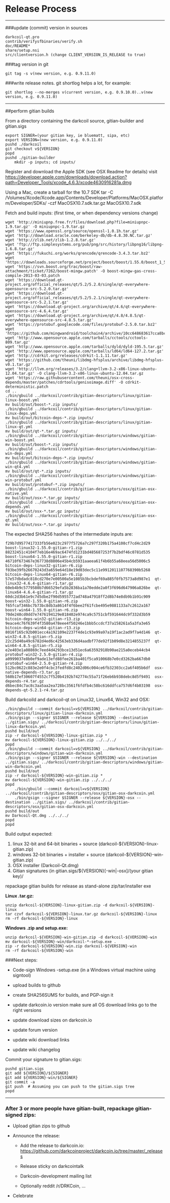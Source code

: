 Release Process
====================

* * *

###update (commit) version in sources

	darkcoil-qt.pro
	contrib/verifysfbinaries/verify.sh
	doc/README*
	share/setup.nsi
	src/clientversion.h (change CLIENT_VERSION_IS_RELEASE to true)

###tag version in git

	git tag -s v(new version, e.g. 0.9.11.0)

###write release notes. git shortlog helps a lot, for example:

	git shortlog --no-merges v(current version, e.g. 0.9.10.0)..v(new version, e.g. 0.9.11.0)

* * *

##perform gitian builds

 From a directory containing the darkcoil source, gitian-builder and gitian.sigs

	export SIGNER=(your gitian key, ie bluematt, sipa, etc)
	export VERSION=(new version, e.g. 0.9.11.0)
	pushd ./darkcoil
	git checkout v${VERSION}
	popd
	pushd ./gitian-builder
        mkdir -p inputs; cd inputs/

 Register and download the Apple SDK (see OSX Readme for details)
	visit https://developer.apple.com/downloads/download.action?path=Developer_Tools/xcode_4.6.3/xcode4630916281a.dmg

 Using a Mac, create a tarball for the 10.7 SDK
	tar -C /Volumes/Xcode/Xcode.app/Contents/Developer/Platforms/MacOSX.platform/Developer/SDKs/ -czf MacOSX10.7.sdk.tar.gz MacOSX10.7.sdk

 Fetch and build inputs: (first time, or when dependency versions change)

	wget 'http://miniupnp.free.fr/files/download.php?file=miniupnpc-1.9.tar.gz' -O miniupnpc-1.9.tar.gz
	wget 'https://www.openssl.org/source/openssl-1.0.1h.tar.gz'
	wget 'http://download.oracle.com/berkeley-db/db-4.8.30.NC.tar.gz'
	wget 'http://zlib.net/zlib-1.2.8.tar.gz'
	wget 'ftp://ftp.simplesystems.org/pub/png/src/history/libpng16/libpng-1.6.8.tar.gz'
	wget 'https://fukuchi.org/works/qrencode/qrencode-3.4.3.tar.bz2'
	wget 'https://downloads.sourceforge.net/project/boost/boost/1.55.0/boost_1_55_0.tar.bz2'
	wget 'https://svn.boost.org/trac/boost/raw-attachment/ticket/7262/boost-mingw.patch' -O boost-mingw-gas-cross-compile-2013-03-03.patch
	wget 'https://download.qt-project.org/official_releases/qt/5.2/5.2.0/single/qt-everywhere-opensource-src-5.2.0.tar.gz'
	wget 'https://download.qt-project.org/official_releases/qt/5.2/5.2.1/single/qt-everywhere-opensource-src-5.2.1.tar.gz'
	wget 'https://download.qt-project.org/archive/qt/4.6/qt-everywhere-opensource-src-4.6.4.tar.gz'
	wget 'https://download.qt-project.org/archive/qt/4.8/4.8.5/qt-everywhere-opensource-src-4.8.5.tar.gz'
	wget 'https://protobuf.googlecode.com/files/protobuf-2.5.0.tar.bz2'
	wget 'https://github.com/mingwandroid/toolchain4/archive/10cc648683617cca8bcbeae507888099b41b530c.tar.gz'
	wget 'http://www.opensource.apple.com/tarballs/cctools/cctools-809.tar.gz'
	wget 'http://www.opensource.apple.com/tarballs/dyld/dyld-195.5.tar.gz'
	wget 'http://www.opensource.apple.com/tarballs/ld64/ld64-127.2.tar.gz'
	wget 'http://cdrkit.org/releases/cdrkit-1.1.11.tar.gz'
	wget 'https://github.com/theuni/libdmg-hfsplus/archive/libdmg-hfsplus-v0.1.tar.gz'
	wget 'http://llvm.org/releases/3.2/clang+llvm-3.2-x86-linux-ubuntu-12.04.tar.gz' -O clang-llvm-3.2-x86-linux-ubuntu-12.04.tar.gz
	wget 'https://raw.githubusercontent.com/theuni/osx-cross-depends/master/patches/cdrtools/genisoimage.diff' -O cdrkit-deterministic.patch
	cd ..
	./bin/gbuild ../darkcoil/contrib/gitian-descriptors/linux/gitian-linux-boost.yml
	mv build/out/boost-*.zip inputs/
	./bin/gbuild ../darkcoil/contrib/gitian-descriptors/linux/gitian-linux-deps.yml
	mv build/out/bitcoin-deps-*.zip inputs/
	./bin/gbuild ../darkcoil/contrib/gitian-descriptors/linux/gitian-linux-qt.yml
	mv build/out/qt-*.tar.gz inputs/
	./bin/gbuild ../darkcoil/contrib/gitian-descriptors/windows/gitian-win-boost.yml
	mv build/out/boost-*.zip inputs/
	./bin/gbuild ../darkcoil/contrib/gitian-descriptors/windows/gitian-win-deps.yml
	mv build/out/bitcoin-deps-*.zip inputs/
	./bin/gbuild ../darkcoil/contrib/gitian-descriptors/windows/gitian-win-qt4.yml
	mv build/out/qt-*.zip inputs/
	./bin/gbuild ../darkcoil/contrib/gitian-descriptors/windows/gitian-win-protobuf.yml
	mv build/out/protobuf-*.zip inputs/
	./bin/gbuild ../darkcoil/contrib/gitian-descriptors/osx/gitian-osx-native.yml
	mv build/out/osx-*.tar.gz inputs/
	./bin/gbuild ../darkcoil/contrib/gitian-descriptors/osx/gitian-osx-depends.yml
	mv build/out/osx-*.tar.gz inputs/
	./bin/gbuild ../darkcoil/contrib/gitian-descriptors/osx/gitian-osx-qt.yml
	mv build/out/osx-*.tar.gz inputs/

 The expected SHA256 hashes of the intermediate inputs are:

    f29b7d9577417333fb56e023c2977f5726a7c297f320b175a4108cf7cd4c2d29  boost-linux32-1.55.0-gitian-r1.zip
    88232451c4104f7eb16e469ac6474fd1231bd485687253f7b2bdf46c0781d535  boost-linux64-1.55.0-gitian-r1.zip
    46710f673467e367738d8806e45b4cb5931aaeea61f4b6b55a68eea56d5006c5  bitcoin-deps-linux32-gitian-r6.zip
    f03be39fb26670243d3a659e64d18e19d03dec5c11e9912011107768390b5268  bitcoin-deps-linux64-gitian-r6.zip
    57e57dbdadc818cd270e7e00500a5e1085b3bcbdef69a885f0fb7573a8d987e1  qt-linux32-4.6.4-gitian-r1.tar.gz
    60eb4b9c5779580b7d66529efa5b2836ba1a70edde2a0f3f696d647906a826be  qt-linux64-4.6.4-gitian-r1.tar.gz
    60dc2d3b61e9c7d5dbe2f90d5955772ad748a47918ff2d8b74e8db9b1b91c909  boost-win32-1.55.0-gitian-r6.zip
    f65fcaf346bc7b73bc8db3a8614f4f6bee2f61fcbe495e9881133a7c2612a167  boost-win64-1.55.0-gitian-r6.zip
    70de248cd0dd7e7476194129e818402e974ca9c5751cbf591644dc9f332d3b59  bitcoin-deps-win32-gitian-r13.zip
    9eace4c76f639f4f3580a478eee4f50246e1bbb5ccdcf37a158261a5a3fa3e65  bitcoin-deps-win64-gitian-r13.zip
    8016f165c92b001ecc4a192109e2237f4de1c93e99a97a19f1ac2ad9f7a4d146  qt-win32-4.8.5-gitian-r5.zip
    22c25d40a49c6782d4ed6c42563eb336d4aadbf77de92f1b09d8e3214855237f  qt-win64-4.8.5-gitian-r5.zip
    e2e403e1a08869c7eed4d4293bce13d51ec6a63592918b90ae215a0eceb44cb4  protobuf-win32-2.5.0-gitian-r4.zip
    a0999037e8b0ef9ade13efd88fee261ba401f5ca910068b7e0cd3262ba667db0  protobuf-win64-2.5.0-gitian-r4.zip
    512bc0622c883e2e0f4cbc3fedfd8c2402d06c004ce6fb32303cc2a6f405b6df  osx-native-depends-r3.tar.gz
    560b17ef30607f4552c7f520b4192b742774c55a71f26eb6b938debc8d5f9491  osx-depends-r4.tar.gz
    d6bec84c7ac8c3aa5aa2ea728bc3561f6fdfb4c58bc616ddfca757d6f4b03198  osx-depends-qt-5.2.1-r4.tar.gz


 Build darkcoild and darkcoil-qt on Linux32, Linux64, Win32 and OSX:

	./bin/gbuild --commit darkcoil=v${VERSION} ../darkcoil/contrib/gitian-descriptors/linux/gitian-linux-darkcoin.yml
	./bin/gsign --signer $SIGNER --release ${VERSION} --destination ../gitian.sigs/ ../darkcoil/contrib/gitian-descriptors/linux/gitian-linux-darkcoin.yml
	pushd build/out
	zip -r darkcoil-${VERSION}-linux-gitian.zip *
	mv darkcoil-${VERSION}-linux-gitian.zip ../../../
	popd
	./bin/gbuild --commit darkcoil=v${VERSION} ../darkcoil/contrib/gitian-descriptors/windows/gitian-win-darkcoin.yml
	./bin/gsign --signer $SIGNER --release ${VERSION}-win --destination ../gitian.sigs/ ../darkcoil/contrib/gitian-descriptors/windows/gitian-win-darkcoin.yml
	pushd build/out
	zip -r darkcoil-${VERSION}-win-gitian.zip *
	mv darkcoil-${VERSION}-win-gitian.zip ../../../
	popd
        ./bin/gbuild --commit darkcoil=v${VERSION} ../darkcoil/contrib/gitian-descriptors/osx/gitian-osx-darkcoin.yml
        ./bin/gsign --signer $SIGNER --release ${VERSION}-osx --destination ../gitian.sigs/ ../darkcoil/contrib/gitian-descriptors/osx/gitian-osx-darkcoin.yml
	pushd build/out
	mv Darkcoil-Qt.dmg ../../../
	popd
	popd

  Build output expected:

  1. linux 32-bit and 64-bit binaries + source (darkcoil-${VERSION}-linux-gitian.zip)
  2. windows 32-bit binaries + installer + source (darkcoil-${VERSION}-win-gitian.zip)
  3. OSX installer (Darkcoil-Qt.dmg)
  4. Gitian signatures (in gitian.sigs/${VERSION}[-win|-osx]/(your gitian key)/

repackage gitian builds for release as stand-alone zip/tar/installer exe

**Linux .tar.gz:**

	unzip darkcoil-${VERSION}-linux-gitian.zip -d darkcoil-${VERSION}-linux
	tar czvf darkcoil-${VERSION}-linux.tar.gz darkcoil-${VERSION}-linux
	rm -rf darkcoil-${VERSION}-linux

**Windows .zip and setup.exe:**

	unzip darkcoil-${VERSION}-win-gitian.zip -d darkcoil-${VERSION}-win
	mv darkcoil-${VERSION}-win/darkcoil-*-setup.exe .
	zip -r darkcoil-${VERSION}-win.zip darkcoil-${VERSION}-win
	rm -rf darkcoil-${VERSION}-win

###Next steps:

* Code-sign Windows -setup.exe (in a Windows virtual machine using signtool)

* upload builds to github

* create SHA256SUMS for builds, and PGP-sign it

* update darkcoin.io version
  make sure all OS download links go to the right versions

* update download sizes on darkcoin.io

* update forum version

* update wiki download links

* update wiki changelog

Commit your signature to gitian.sigs:

	pushd gitian.sigs
	git add ${VERSION}/${SIGNER}
	git add ${VERSION}-win/${SIGNER}
	git commit -a
	git push  # Assuming you can push to the gitian.sigs tree
	popd

-------------------------------------------------------------------------

### After 3 or more people have gitian-built, repackage gitian-signed zips:

- Upload gitian zips to github

- Announce the release:

  - Add the release to darkcoin.io: https://github.com/darkcoinproject/darkcoin.io/tree/master/_releases

  - Release sticky on darkcointalk

  - Darkcoin-development mailing list

  - Optionally reddit /r/DRKCoin, ...

- Celebrate
